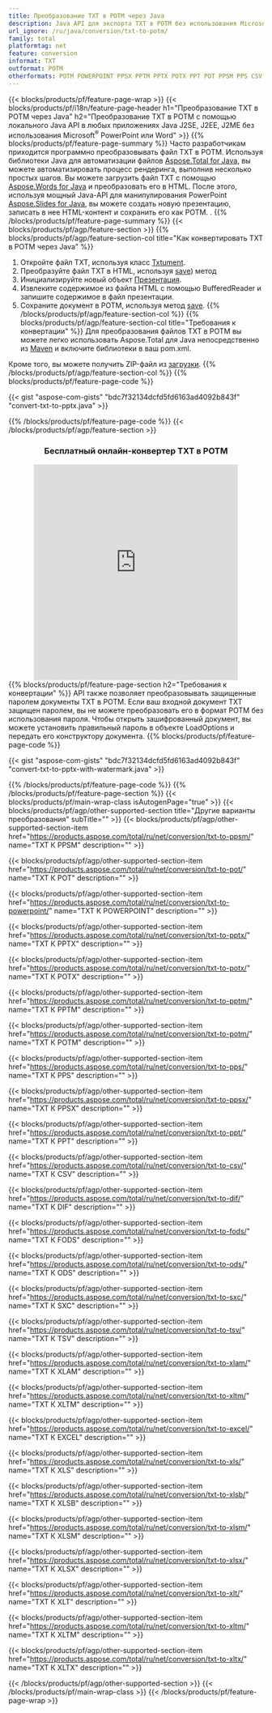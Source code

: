 ```yaml
---
title: Преобразование TXT в POTM через Java
description: Java API для экспорта TXT в POTM без использования Microsoft Word или PowerPoint
url_ignore: /ru/java/conversion/txt-to-potm/
family: total
platformtag: net
feature: conversion
informat: TXT
outformat: POTM
otherformats: POTM POWERPOINT PPSX PPTM PPTX POTX PPT POT PPSM PPS CSV DIF FODS ODS SXC TSV XLAM XLTM EXCEL XLS XLSB XLSM XLSX XLT XLTM XLTX
---
```

{{< blocks/products/pf/feature-page-wrap >}}
{{< blocks/products/pf/i18n/feature-page-header h1="Преобразование TXT в POTM через Java" h2="Преобразование TXT в POTM с помощью локального Java API в любых приложениях Java J2SE, J2EE, J2ME без использования Microsoft<sup>&reg;</sup> PowerPoint или Word" >}}
{{% blocks/products/pf/feature-page-summary %}}
Часто разработчикам приходится программно преобразовывать файл TXT в POTM. Используя библиотеки Java для автоматизации файлов [Aspose.Total for Java](https://products.aspose.com/total/java/), вы можете автоматизировать процесс рендеринга, выполнив несколько простых шагов. Вы можете загрузить файл TXT с помощью [Aspose.Words for Java](https://products.aspose.com/words/java/) и преобразовать его в HTML. После этого, используя мощный Java-API для манипулирования PowerPoint [Aspose.Slides for Java](https://products.aspose.com/slides/java/), вы можете создать новую презентацию, записать в нее HTML-контент и сохранить его как POTM. .
{{% /blocks/products/pf/feature-page-summary  %}}
{{< blocks/products/pf/agp/feature-section >}}
{{% blocks/products/pf/agp/feature-section-col title="Как конвертировать TXT в POTM через Java" %}}
1. Откройте файл TXT, используя класс [Txtument](https://reference.aspose.com/words/java/com.aspose.words/Txtument).
2. Преобразуйте файл TXT в HTML, используя [save](https://reference.aspose.com/words/java/com.aspose.words/Txtument#save(java.lang.String,com.aspose.words.SaveOptions).)) метод
3. Инициализируйте новый объект [Презентация](https://reference.aspose.com/slides/java/com.aspose.slides/Presentation).
5. Извлеките содержимое из файла HTML с помощью BufferedReader и запишите содержимое в файл презентации.
6. Сохраните документ в POTM, используя метод [save](https://reference.aspose.com/slides/java/com.aspose.slides/Presentation#save-java.io.OutputStream-int-).
{{% /blocks/products/pf/agp/feature-section-col %}}
{{% blocks/products/pf/agp/feature-section-col title="Требования к конвертации" %}}
Для преобразования файлов TXT в POTM вы можете легко использовать Aspose.Total для Java непосредственно из [Maven](https://releases.aspose.com/total/java/) и включите библиотеки в ваш pom.xml.

Кроме того, вы можете получить ZIP-файл из [загрузки](https://releases.aspose.com/total/java).
{{% /blocks/products/pf/agp/feature-section-col %}}
{{% blocks/products/pf/feature-page-code %}}

{{< gist "aspose-com-gists" "bdc7f32134dcfd5fd6163ad4092b843f" "convert-txt-to-pptx.java" >}}


{{% /blocks/products/pf/feature-page-code %}}
{{< /blocks/products/pf/agp/feature-section >}}
<div class="container-fluid agp-content bg-white aboutfile box-1 vh100 section nopbtm">
<div class=container>
<div class=row>
<div class="demobox tc col-md-12 padding-0" align="center">

<h3>Бесплатный онлайн-конвертер TXT в POTM</h3>

<iframe style="border: none; height: 426px;" scrolling="no" src="https://total-conversion-app-65z5r2lp.qa.k8s.dynabic.com/?to=potm&from=txt" id="child-iframe" width="80%"></iframe>

</div></div>
</div></div>
{{% blocks/products/pf/feature-page-section  h2="Требования к конвертации" %}}
API также позволяет преобразовывать защищенные паролем документы TXT в POTM. Если ваш входной документ TXT защищен паролем, вы не можете преобразовать его в формат POTM без использования пароля. Чтобы открыть зашифрованный документ, вы можете установить правильный пароль в объекте LoadOptions и передать его конструктору документа.  
{{% blocks/products/pf/feature-page-code %}}

{{< gist "aspose-com-gists" "bdc7f32134dcfd5fd6163ad4092b843f" "convert-txt-to-pptx-with-watermark.java" >}}

{{% /blocks/products/pf/feature-page-code  %}}
{{% /blocks/products/pf/feature-page-section %}}
{{< blocks/products/pf/main-wrap-class isAutogenPage="true" >}}
{{< blocks/products/pf/agp/other-supported-section title="Другие варианты преобразования" subTitle="" >}}
{{< blocks/products/pf/agp/other-supported-section-item href="https://products.aspose.com/total/ru/net/conversion/txt-to-ppsm/" name="TXT К PPSM" description="" >}}

{{< blocks/products/pf/agp/other-supported-section-item href="https://products.aspose.com/total/ru/net/conversion/txt-to-pot/" name="TXT К POT" description="" >}}

{{< blocks/products/pf/agp/other-supported-section-item href="https://products.aspose.com/total/ru/net/conversion/txt-to-powerpoint/" name="TXT К POWERPOINT" description="" >}}

{{< blocks/products/pf/agp/other-supported-section-item href="https://products.aspose.com/total/ru/net/conversion/txt-to-pptx/" name="TXT К PPTX" description="" >}}

{{< blocks/products/pf/agp/other-supported-section-item href="https://products.aspose.com/total/ru/net/conversion/txt-to-potx/" name="TXT К POTX" description="" >}}

{{< blocks/products/pf/agp/other-supported-section-item href="https://products.aspose.com/total/ru/net/conversion/txt-to-pptm/" name="TXT К PPTM" description="" >}}

{{< blocks/products/pf/agp/other-supported-section-item href="https://products.aspose.com/total/ru/net/conversion/txt-to-potm/" name="TXT К POTM" description="" >}}

{{< blocks/products/pf/agp/other-supported-section-item href="https://products.aspose.com/total/ru/net/conversion/txt-to-pps/" name="TXT К PPS" description="" >}}

{{< blocks/products/pf/agp/other-supported-section-item href="https://products.aspose.com/total/ru/net/conversion/txt-to-ppsx/" name="TXT К PPSX" description="" >}}

{{< blocks/products/pf/agp/other-supported-section-item href="https://products.aspose.com/total/ru/net/conversion/txt-to-ppt/" name="TXT К PPT" description="" >}}

{{< blocks/products/pf/agp/other-supported-section-item href="https://products.aspose.com/total/ru/net/conversion/txt-to-csv/" name="TXT К CSV" description="" >}}

{{< blocks/products/pf/agp/other-supported-section-item href="https://products.aspose.com/total/ru/net/conversion/txt-to-dif/" name="TXT К DIF" description="" >}}

{{< blocks/products/pf/agp/other-supported-section-item href="https://products.aspose.com/total/ru/net/conversion/txt-to-fods/" name="TXT К FODS" description="" >}}

{{< blocks/products/pf/agp/other-supported-section-item href="https://products.aspose.com/total/ru/net/conversion/txt-to-ods/" name="TXT К ODS" description="" >}}

{{< blocks/products/pf/agp/other-supported-section-item href="https://products.aspose.com/total/ru/net/conversion/txt-to-sxc/" name="TXT К SXC" description="" >}}

{{< blocks/products/pf/agp/other-supported-section-item href="https://products.aspose.com/total/ru/net/conversion/txt-to-tsv/" name="TXT К TSV" description="" >}}

{{< blocks/products/pf/agp/other-supported-section-item href="https://products.aspose.com/total/ru/net/conversion/txt-to-xlam/" name="TXT К XLAM" description="" >}}

{{< blocks/products/pf/agp/other-supported-section-item href="https://products.aspose.com/total/ru/net/conversion/txt-to-xltm/" name="TXT К XLTM" description="" >}}

{{< blocks/products/pf/agp/other-supported-section-item href="https://products.aspose.com/total/ru/net/conversion/txt-to-excel/" name="TXT К EXCEL" description="" >}}

{{< blocks/products/pf/agp/other-supported-section-item href="https://products.aspose.com/total/ru/net/conversion/txt-to-xls/" name="TXT К XLS" description="" >}}

{{< blocks/products/pf/agp/other-supported-section-item href="https://products.aspose.com/total/ru/net/conversion/txt-to-xlsb/" name="TXT К XLSB" description="" >}}

{{< blocks/products/pf/agp/other-supported-section-item href="https://products.aspose.com/total/ru/net/conversion/txt-to-xlsm/" name="TXT К XLSM" description="" >}}

{{< blocks/products/pf/agp/other-supported-section-item href="https://products.aspose.com/total/ru/net/conversion/txt-to-xlsx/" name="TXT К XLSX" description="" >}}

{{< blocks/products/pf/agp/other-supported-section-item href="https://products.aspose.com/total/ru/net/conversion/txt-to-xlt/" name="TXT К XLT" description="" >}}

{{< blocks/products/pf/agp/other-supported-section-item href="https://products.aspose.com/total/ru/net/conversion/txt-to-xltm/" name="TXT К XLTM" description="" >}}

{{< blocks/products/pf/agp/other-supported-section-item href="https://products.aspose.com/total/ru/net/conversion/txt-to-xltx/" name="TXT К XLTX" description="" >}}


{{< /blocks/products/pf/agp/other-supported-section >}}
{{< /blocks/products/pf/main-wrap-class >}}
{{< /blocks/products/pf/feature-page-wrap >}}